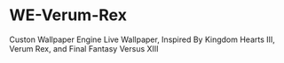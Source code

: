 # WE-Verum-Rex
Custon Wallpaper Engine Live Wallpaper, Inspired By Kingdom Hearts III, Verum Rex, and Final Fantasy Versus XIII
